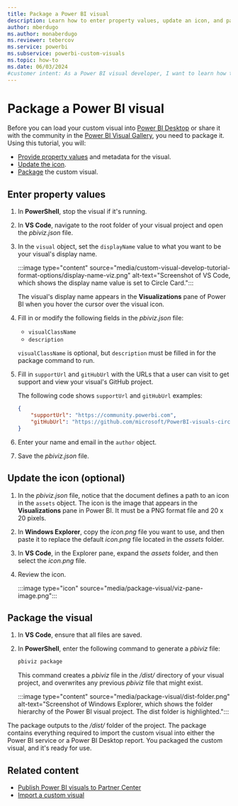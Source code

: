 ```yaml
---
title: Package a Power BI visual
description: Learn how to enter property values, update an icon, and package a Power BI visual so it can be shared and imported by other users.
author: mberdugo
ms.author: monaberdugo
ms.reviewer: tebercov 
ms.service: powerbi
ms.subservice: powerbi-custom-visuals
ms.topic: how-to
ms.date: 06/03/2024
#customer intent: As a Power BI visual developer, I want to learn how to package a Power BI visual so that I can share it with others.
---
```


# Package a Power BI visual

Before you can load your custom visual into [Power BI Desktop](https://powerbi.microsoft.com/desktop/) or share it with the community in the [Power BI Visual Gallery](https://visuals.powerbi.com/), you need to package it. Using this tutorial, you will:

* [Provide property values](#enter-property-values) and metadata for the visual.
* [Update the icon](#update-the-icon-optional).
* [Package](#package-the-visual) the custom visual.

## Enter property values

1. In **PowerShell**, stop the visual if it's running.
2. In **VS Code**, navigate to the root folder of your visual project and open the *pbiviz.json* file.

3. In the `visual` object, set the `displayName` value to what you want to be your visual's display name.

    :::image type="content" source="media/custom-visual-develop-tutorial-format-options/display-name-viz.png" alt-text="Screenshot of VS Code, which shows the display name value is set to Circle Card.":::

    The visual's display name appears in the **Visualizations** pane of Power BI when you hover the cursor over the visual icon.

4. Fill in or modify the following fields in the *pbiviz.json* file:
    * `visualClassName`
    * `description`

    `visualClassName` is optional, but `description` must be filled in for the package command to run.

5. Fill in `supportUrl` and `gitHubUrl` with the URLs that a user can visit to get support and view your visual's GitHub project.

    The following code shows `supportUrl` and `gitHubUrl` examples:

    ```json
    {
        "supportUrl": "https://community.powerbi.com",
        "gitHubUrl": "https://github.com/microsoft/PowerBI-visuals-circlecard"
    }
    ```

6. Enter your name and email in the `author` object.

7. Save the *pbiviz.json* file.

## Update the icon (optional)

1. In the *pbiviz.json* file, notice that the document defines a path to an icon in the `assets` object. The icon is the image that appears in the **Visualizations** pane in Power BI. It must be a PNG format file and 20 x 20 pixels.

2. In **Windows Explorer**, copy the *icon.png* file you want to use, and then paste it to replace the default *icon.png* file located in the *assets* folder.

3. In **VS Code**, in the Explorer pane, expand the *assets* folder, and then select the *icon.png* file.

4. Review the icon.

    :::image type="icon" source="media/package-visual/viz-pane-image.png":::

## Package the visual

1. In **VS Code**, ensure that all files are saved.

2. In **PowerShell**, enter the following command to generate a *pbiviz* file:

    ```powershell
    pbiviz package
    ```

    This command creates a *pbiviz* file in the */dist/* directory of your visual project, and overwrites any previous *pbiviz* file that might exist.

    :::image type="content" source="media/package-visual/dist-folder.png" alt-text="Screenshot of Windows Explorer, which shows the folder hierarchy of the Power BI visual project. The dist folder is highlighted.":::

The package outputs to the */dist/* folder of the project. The package contains everything required to import the custom visual into either the Power BI service or a Power BI Desktop report. You packaged the custom visual, and it's ready for use.

## Related content

* [Publish Power BI visuals to Partner Center](office-store.md)
* [Import a custom visual](import-visual.md)
